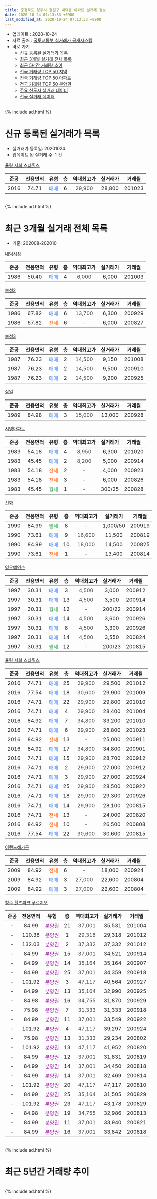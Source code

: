 ```yaml
---
title: 충청북도 청주시 청원구 내덕동 아파트 실거래 정보
date: 2020-10-24 07:13:33 +0900
last_modified_at: 2020-10-24 07:13:33 +0900
---
```


* 업데이트 : 2020-10-24
* 자료 출처 : [국토교통부 실거래가 공개시스템](http://rt.molit.go.kr)
* 바로 가기
    * [신규 등록된 실거래가 목록](#신규-등록된-실거래가-목록)
    * [최근 3개월 실거래 전체 목록](#최근-3개월-실거래-전체-목록)
    * [최근 5년간 거래량 추이](#최근-5년간-거래량-추이)
    * [전국 거래량 TOP 50 지역](https://inasie.github.io/apt-trade-info/최근-3개월-전국에서-가장-거래가-많이-발생한-지역)
    * [전국 거래량 TOP 50 아파트](https://inasie.github.io/apt-trade-info/최근-3개월-전국에서-가장-거래가-많이-발생한-아파트)
    * [전국 거래량 TOP 50 분양권](https://inasie.github.io/apt-trade-info/최근-3개월-전국에서-가장-거래가-많이-발생한-분양권)
    * [주요 신도시 실거래 데이터](https://inasie.github.io/apt-trade-info/주요-신도시)
    * [전국 실거래 데이터](https://inasie.github.io/apt-trade-info/전국)
<br>
{% include ad.html %}
<br>

# 신규 등록된 실거래가 목록
* 실거래가 등록일: 20201024
* 업데이트 된 실거래 수: 1 건


[율량 서희 스타힐스](https://search.naver.com/search.naver?query=%EC%B6%A9%EC%B2%AD%EB%B6%81%EB%8F%84+%EC%B2%AD%EC%A3%BC%EC%8B%9C+%EC%B2%AD%EC%9B%90%EA%B5%AC+%EB%82%B4%EB%8D%95%EB%8F%99+%EC%9C%A8%EB%9F%89+%EC%84%9C%ED%9D%AC+%EC%8A%A4%ED%83%80%ED%9E%90%EC%8A%A4)

|준공|전용면적|유형|층|역대최고가|실거래가|거래월|
|:---:|:---:|:---:|:---:|:---:|:---:|:---:|
|2016|74.71|<span style="color:#4285f3">매매</span>|6|<span style="color:#444444">29,900</span>|28,800|201023|


<br>
{% include ad.html %}
<br>

# 최근 3개월 실거래 전체 목록
* 기준: 202008-202010


[내덕시장](https://search.naver.com/search.naver?query=%EC%B6%A9%EC%B2%AD%EB%B6%81%EB%8F%84+%EC%B2%AD%EC%A3%BC%EC%8B%9C+%EC%B2%AD%EC%9B%90%EA%B5%AC+%EB%82%B4%EB%8D%95%EB%8F%99+%EB%82%B4%EB%8D%95%EC%8B%9C%EC%9E%A5)

|준공|전용면적|유형|층|역대최고가|실거래가|거래월|
|:---:|:---:|:---:|:---:|:---:|:---:|:---:|
|1986|50.40|<span style="color:#4285f3">매매</span>|4|<span style="color:#444444">6,000</span>|6,000|201003|

[보성2](https://search.naver.com/search.naver?query=%EC%B6%A9%EC%B2%AD%EB%B6%81%EB%8F%84+%EC%B2%AD%EC%A3%BC%EC%8B%9C+%EC%B2%AD%EC%9B%90%EA%B5%AC+%EB%82%B4%EB%8D%95%EB%8F%99+%EB%B3%B4%EC%84%B12)

|준공|전용면적|유형|층|역대최고가|실거래가|거래월|
|:---:|:---:|:---:|:---:|:---:|:---:|:---:|
|1986|67.82|<span style="color:#4285f3">매매</span>|6|<span style="color:#444444">13,700</span>|6,300|200929|
|1986|67.82|<span style="color:#ff5a00">전세</span>|6|<span style="color:#444444">-</span>|6,000|200827|

[보성3](https://search.naver.com/search.naver?query=%EC%B6%A9%EC%B2%AD%EB%B6%81%EB%8F%84+%EC%B2%AD%EC%A3%BC%EC%8B%9C+%EC%B2%AD%EC%9B%90%EA%B5%AC+%EB%82%B4%EB%8D%95%EB%8F%99+%EB%B3%B4%EC%84%B13)

|준공|전용면적|유형|층|역대최고가|실거래가|거래월|
|:---:|:---:|:---:|:---:|:---:|:---:|:---:|
|1987|76.23|<span style="color:#4285f3">매매</span>|2|<span style="color:#444444">14,500</span>|9,150|201008|
|1987|76.23|<span style="color:#4285f3">매매</span>|2|<span style="color:#444444">14,500</span>|9,500|200910|
|1987|76.23|<span style="color:#4285f3">매매</span>|2|<span style="color:#444444">14,500</span>|9,200|200925|

[삼일](https://search.naver.com/search.naver?query=%EC%B6%A9%EC%B2%AD%EB%B6%81%EB%8F%84+%EC%B2%AD%EC%A3%BC%EC%8B%9C+%EC%B2%AD%EC%9B%90%EA%B5%AC+%EB%82%B4%EB%8D%95%EB%8F%99+%EC%82%BC%EC%9D%BC)

|준공|전용면적|유형|층|역대최고가|실거래가|거래월|
|:---:|:---:|:---:|:---:|:---:|:---:|:---:|
|1989|84.98|<span style="color:#4285f3">매매</span>|3|<span style="color:#444444">15,000</span>|13,000|200928|

[시영아파트](https://search.naver.com/search.naver?query=%EC%B6%A9%EC%B2%AD%EB%B6%81%EB%8F%84+%EC%B2%AD%EC%A3%BC%EC%8B%9C+%EC%B2%AD%EC%9B%90%EA%B5%AC+%EB%82%B4%EB%8D%95%EB%8F%99+%EC%8B%9C%EC%98%81%EC%95%84%ED%8C%8C%ED%8A%B8)

|준공|전용면적|유형|층|역대최고가|실거래가|거래월|
|:---:|:---:|:---:|:---:|:---:|:---:|:---:|
|1983|54.18|<span style="color:#4285f3">매매</span>|4|<span style="color:#444444">8,950</span>|6,300|201020|
|1983|45.45|<span style="color:#4285f3">매매</span>|2|<span style="color:#444444">8,200</span>|5,000|200914|
|1983|54.18|<span style="color:#ff5a00">전세</span>|2|<span style="color:#444444">-</span>|4,000|200923|
|1983|54.18|<span style="color:#ff5a00">전세</span>|3|<span style="color:#444444">-</span>|6,000|200826|
|1983|45.45|<span style="color:#34a853">월세</span>|1|<span style="color:#444444">-</span>|300/25|200828|

[신화](https://search.naver.com/search.naver?query=%EC%B6%A9%EC%B2%AD%EB%B6%81%EB%8F%84+%EC%B2%AD%EC%A3%BC%EC%8B%9C+%EC%B2%AD%EC%9B%90%EA%B5%AC+%EB%82%B4%EB%8D%95%EB%8F%99+%EC%8B%A0%ED%99%94)

|준공|전용면적|유형|층|역대최고가|실거래가|거래월|
|:---:|:---:|:---:|:---:|:---:|:---:|:---:|
|1990|84.99|<span style="color:#34a853">월세</span>|8|<span style="color:#444444">-</span>|1,000/50|200919|
|1990|73.61|<span style="color:#4285f3">매매</span>|9|<span style="color:#444444">16,600</span>|11,500|200819|
|1990|84.99|<span style="color:#4285f3">매매</span>|10|<span style="color:#444444">18,000</span>|14,500|200825|
|1990|73.61|<span style="color:#ff5a00">전세</span>|1|<span style="color:#444444">-</span>|13,400|200814|

[영우예인촌](https://search.naver.com/search.naver?query=%EC%B6%A9%EC%B2%AD%EB%B6%81%EB%8F%84+%EC%B2%AD%EC%A3%BC%EC%8B%9C+%EC%B2%AD%EC%9B%90%EA%B5%AC+%EB%82%B4%EB%8D%95%EB%8F%99+%EC%98%81%EC%9A%B0%EC%98%88%EC%9D%B8%EC%B4%8C)

|준공|전용면적|유형|층|역대최고가|실거래가|거래월|
|:---:|:---:|:---:|:---:|:---:|:---:|:---:|
|1997|30.31|<span style="color:#4285f3">매매</span>|3|<span style="color:#444444">4,500</span>|3,000|200912|
|1997|30.31|<span style="color:#4285f3">매매</span>|13|<span style="color:#444444">4,500</span>|3,500|200914|
|1997|30.31|<span style="color:#34a853">월세</span>|12|<span style="color:#444444">-</span>|200/22|200914|
|1997|30.31|<span style="color:#4285f3">매매</span>|14|<span style="color:#444444">4,500</span>|3,600|200926|
|1997|30.31|<span style="color:#4285f3">매매</span>|8|<span style="color:#444444">4,500</span>|3,300|200926|
|1997|30.31|<span style="color:#4285f3">매매</span>|14|<span style="color:#444444">4,500</span>|3,550|200824|
|1997|30.31|<span style="color:#34a853">월세</span>|12|<span style="color:#444444">-</span>|200/23|200815|

[율량 서희 스타힐스](https://search.naver.com/search.naver?query=%EC%B6%A9%EC%B2%AD%EB%B6%81%EB%8F%84+%EC%B2%AD%EC%A3%BC%EC%8B%9C+%EC%B2%AD%EC%9B%90%EA%B5%AC+%EB%82%B4%EB%8D%95%EB%8F%99+%EC%9C%A8%EB%9F%89+%EC%84%9C%ED%9D%AC+%EC%8A%A4%ED%83%80%ED%9E%90%EC%8A%A4)

|준공|전용면적|유형|층|역대최고가|실거래가|거래월|
|:---:|:---:|:---:|:---:|:---:|:---:|:---:|
|2016|74.71|<span style="color:#4285f3">매매</span>|25|<span style="color:#444444">29,900</span>|29,500|201012|
|2016|77.54|<span style="color:#4285f3">매매</span>|18|<span style="color:#444444">30,600</span>|29,900|201009|
|2016|74.71|<span style="color:#4285f3">매매</span>|22|<span style="color:#444444">29,900</span>|29,800|201010|
|2016|74.71|<span style="color:#4285f3">매매</span>|4|<span style="color:#444444">29,900</span>|28,400|201004|
|2016|84.92|<span style="color:#4285f3">매매</span>|7|<span style="color:#444444">34,800</span>|33,200|201010|
|2016|74.71|<span style="color:#4285f3">매매</span>|6|<span style="color:#444444">29,900</span>|28,800|201023|
|2016|84.92|<span style="color:#ff5a00">전세</span>|13|<span style="color:#444444">-</span>|25,000|200911|
|2016|84.92|<span style="color:#4285f3">매매</span>|17|<span style="color:#444444">34,800</span>|34,800|200901|
|2016|74.71|<span style="color:#4285f3">매매</span>|15|<span style="color:#444444">29,900</span>|28,700|200912|
|2016|74.71|<span style="color:#4285f3">매매</span>|2|<span style="color:#444444">29,900</span>|27,000|200912|
|2016|74.71|<span style="color:#4285f3">매매</span>|3|<span style="color:#444444">29,900</span>|27,000|200924|
|2016|74.71|<span style="color:#4285f3">매매</span>|25|<span style="color:#444444">29,900</span>|28,500|200922|
|2016|74.71|<span style="color:#4285f3">매매</span>|18|<span style="color:#444444">29,900</span>|29,300|200926|
|2016|74.71|<span style="color:#4285f3">매매</span>|14|<span style="color:#444444">29,900</span>|28,100|200815|
|2016|74.71|<span style="color:#ff5a00">전세</span>|13|<span style="color:#444444">-</span>|24,000|200820|
|2016|84.92|<span style="color:#ff5a00">전세</span>|10|<span style="color:#444444">-</span>|26,500|200808|
|2016|77.54|<span style="color:#4285f3">매매</span>|22|<span style="color:#444444">30,600</span>|30,600|200815|

[이랜드해가든](https://search.naver.com/search.naver?query=%EC%B6%A9%EC%B2%AD%EB%B6%81%EB%8F%84+%EC%B2%AD%EC%A3%BC%EC%8B%9C+%EC%B2%AD%EC%9B%90%EA%B5%AC+%EB%82%B4%EB%8D%95%EB%8F%99+%EC%9D%B4%EB%9E%9C%EB%93%9C%ED%95%B4%EA%B0%80%EB%93%A0)

|준공|전용면적|유형|층|역대최고가|실거래가|거래월|
|:---:|:---:|:---:|:---:|:---:|:---:|:---:|
|2009|84.92|<span style="color:#ff5a00">전세</span>|6|<span style="color:#444444">-</span>|18,000|200924|
|2009|84.92|<span style="color:#4285f3">매매</span>|3|<span style="color:#444444">27,000</span>|22,600|200804|
|2009|84.92|<span style="color:#4285f3">매매</span>|3|<span style="color:#444444">27,000</span>|22,600|200804|


<script async src="//pagead2.googlesyndication.com/pagead/js/adsbygoogle.js"></script>
<!-- 기본 -->
<ins class="adsbygoogle"
     style="display:block"
     data-ad-client="ca-pub-2446590836940007"
     data-ad-slot="1659523306"
     data-ad-format="auto"
     data-full-width-responsive="true"></ins>
<script>
(adsbygoogle = window.adsbygoogle || []).push({});
</script>


[청주 힐즈파크 푸르지오](https://search.naver.com/search.naver?query=%EC%B6%A9%EC%B2%AD%EB%B6%81%EB%8F%84+%EC%B2%AD%EC%A3%BC%EC%8B%9C+%EC%B2%AD%EC%9B%90%EA%B5%AC+%EB%82%B4%EB%8D%95%EB%8F%99+%EC%B2%AD%EC%A3%BC+%ED%9E%90%EC%A6%88%ED%8C%8C%ED%81%AC+%ED%91%B8%EB%A5%B4%EC%A7%80%EC%98%A4)

|준공|전용면적|유형|층|역대최고가|실거래가|거래월|
|:---:|:---:|:---:|:---:|:---:|:---:|:---:|
|-|84.99|<span style="color:#9C11A5">분양권</span>|21|<span style="color:#444444">37,001</span>|35,531|201004|
|-|110.38|<span style="color:#9C11A5">분양권</span>|1|<span style="color:#444444">29,318</span>|29,318|201012|
|-|132.03|<span style="color:#9C11A5">분양권</span>|2|<span style="color:#444444">37,332</span>|37,332|201012|
|-|84.99|<span style="color:#9C11A5">분양권</span>|15|<span style="color:#444444">37,001</span>|34,521|200914|
|-|84.99|<span style="color:#9C11A5">분양권</span>|14|<span style="color:#444444">35,164</span>|35,164|200907|
|-|84.99|<span style="color:#9C11A5">분양권</span>|25|<span style="color:#444444">37,001</span>|34,359|200918|
|-|101.92|<span style="color:#9C11A5">분양권</span>|3|<span style="color:#444444">47,117</span>|40,564|200927|
|-|84.99|<span style="color:#9C11A5">분양권</span>|13|<span style="color:#444444">35,164</span>|32,990|200925|
|-|84.98|<span style="color:#9C11A5">분양권</span>|16|<span style="color:#444444">34,755</span>|31,870|200929|
|-|75.98|<span style="color:#9C11A5">분양권</span>|7|<span style="color:#444444">31,333</span>|31,333|200918|
|-|84.99|<span style="color:#9C11A5">분양권</span>|11|<span style="color:#444444">37,001</span>|33,549|200922|
|-|101.92|<span style="color:#9C11A5">분양권</span>|4|<span style="color:#444444">47,117</span>|39,297|200924|
|-|75.98|<span style="color:#9C11A5">분양권</span>|13|<span style="color:#444444">31,333</span>|29,234|200802|
|-|101.92|<span style="color:#9C11A5">분양권</span>|13|<span style="color:#444444">47,117</span>|41,952|200820|
|-|84.99|<span style="color:#9C11A5">분양권</span>|12|<span style="color:#444444">37,001</span>|31,831|200819|
|-|84.99|<span style="color:#9C11A5">분양권</span>|14|<span style="color:#444444">37,001</span>|34,450|200818|
|-|84.99|<span style="color:#9C11A5">분양권</span>|14|<span style="color:#444444">37,001</span>|32,469|200814|
|-|101.92|<span style="color:#9C11A5">분양권</span>|20|<span style="color:#444444">47,117</span>|47,117|200810|
|-|84.99|<span style="color:#9C11A5">분양권</span>|25|<span style="color:#444444">35,164</span>|31,505|200829|
|-|101.92|<span style="color:#9C11A5">분양권</span>|23|<span style="color:#444444">47,117</span>|43,178|200829|
|-|84.98|<span style="color:#9C11A5">분양권</span>|19|<span style="color:#444444">34,755</span>|32,986|200813|
|-|84.99|<span style="color:#9C11A5">분양권</span>|11|<span style="color:#444444">37,001</span>|33,940|200821|
|-|84.99|<span style="color:#9C11A5">분양권</span>|16|<span style="color:#444444">37,001</span>|33,842|200818|


<br>
{% include ad.html %}
<br>

# 최근 5년간 거래량 추이


<div style="width:100%;">
    <canvas id="deal_progress" height="200"></canvas>
</div>

<script>
new Chart(document.getElementById("deal_progress"), {
    type: 'line',
    data: {
        labels: ['201510','201511','201512','201601','201602','201603','201604','201605','201606','201607','201608','201609','201610','201611','201612','201701','201702','201703','201704','201705','201706','201707','201708','201709','201710','201711','201712','201801','201802','201803','201804','201805','201806','201807','201808','201809','201810','201811','201812','201901','201902','201903','201904','201905','201906','201907','201908','201909','201910','201911','201912','202001','202002','202003','202004','202005','202006','202007','202008','202009','202010'],
        datasets: [{
            label: '매매',
            pointRadius: 1,
            data: [20, 13, 3, 11, 10, 9, 13, 15, 14, 5, 8, 12, 12, 9, 10, 10, 5, 21, 11, 17, 8, 5, 8, 3, 9, 7, 12, 6, 4, 7, 9, 8, 14, 58, 39, 27, 25, 16, 18, 19, 15, 13, 20, 21, 9, 18, 21, 18, 33, 32, 40, 37, 36, 24, 29, 54, 37, 19, 18, 24, 12],
            borderColor: "rgba(255, 201, 14, 1)",
            backgroundColor: "rgba(255, 201, 14, 0.5)",
            fill: false,
            lineTension: 0
        },{
            label: '전월세',
            pointRadius: 1,
            data: [4, 5, 4, 5, 3, 12, 19, 27, 15, 12, 19, 6, 5, 3, 4, 3, 4, 3, 2, 3, 10, 8, 2, 3, 5, 3, 5, 7, 5, 4, 8, 9, 11, 6, 3, 8, 9, 11, 3, 3, 5, 6, 5, 4, 3, 6, 0, 4, 3, 1, 4, 0, 7, 7, 6, 7, 4, 8, 7, 5, 0],
            borderColor: "rgba(0, 141, 185, 1)",
            backgroundColor: "rgba(0, 141, 185, 0.5)",
            fill: false,
            lineTension: 0
        }
        ]
    },
    options: {
        responsive: true,
        title: {
            display: false
        },
        tooltips: {
            mode: 'index',
            intersect: false
        },
        hover: {
            mode: 'nearest',
            intersect: true
        },
        scales: {
            xAxes: [{
                display: true,
                scaleLabel: {
                    display: true,
                    labelString: '년/월'
                }
            }],
            yAxes: [{
                display: true,
                ticks: {
                    suggestedMin: 0,
                },
                scaleLabel: {
                    display: true,
                    labelString: '실거래 수'
                }
            }]
        }
    }
});

</script>


<br>
{% include ad.html %}
<br>

